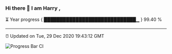 ### Hi there 👋 I am Harry , 

⏳ Year progress { █████████████████████████████▁ } 99.40 %

---

⏰ Updated on Tue, 29 Dec 2020 19:43:12 GMT

![Progress Bar CI](https://github.com/duykhang68/duykhang68/workflows/Progress%20Bar%20CI/badge.svg)
